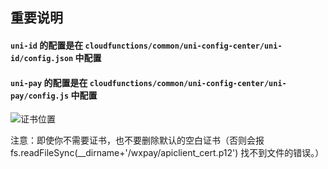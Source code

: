 ## 重要说明

#### `uni-id` 的配置是在 `cloudfunctions/common/uni-config-center/uni-id/config.json` 中配置
#### `uni-pay` 的配置是在 `cloudfunctions/common/uni-config-center/uni-pay/config.js` 中配置

![证书位置](https://vkceyugu.cdn.bspapp.com/VKCEYUGU-cf0c5e69-620c-4f3c-84ab-f4619262939f/61c1582a-2ca7-43d3-92eb-b82136cc583f.png)

注意：即使你不需要证书，也不要删除默认的空白证书（否则会报fs.readFileSync(__dirname+'/wxpay/apiclient_cert.p12') 找不到文件的错误。）
